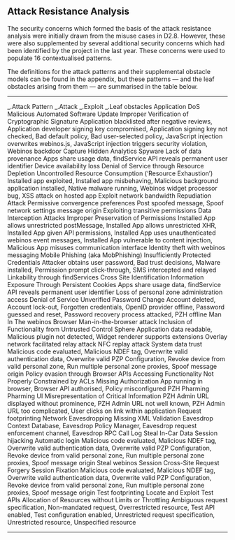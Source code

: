 Attack Resistance Analysis
--------------------------

The security concerns which formed the basis of the attack resistance analysis were initially drawn from the misuse cases in D2.8. However, these were also supplemented by several additional security concerns which had been identified by the project in the last year. These concerns were used to populate 16 contextualised patterns.

The definitions for the attack patterns and their supplemental obstacle models can be found in the appendix, but these patterns — and the leaf obstacles arising from them — are summarised in the table below.

  --------------------------------------------- ---------------------------------------------------------- ----------------------------------------------------------- --------------------------------------------------------------------------------------------------------------------------------------------------------------------------------------------------------------------------------------------------------------------------------------------------
  _.Attack Pattern                         _.Attack                                              _.Exploit                                              _.Leaf obstacles
  Application DoS                               Malicious Automated Software Update                        Improper Verification of Cryptographic Signature            Application blacklisted after negative reviews, Application developer signing key compromised, Application signing key not checked, Bad default policy, Bad user-selected policy, JavaScript injection overwrites webinos.js, JavaScript injection triggers security violation, Webinos backdoor
  Capture Hidden Analytics                      Spyware                                                    Lack of data provenance                                     Apps share usage data, findService API reveals permanent user identifier
  Device availability loss                      Denial of Service through Resource Depletion               Uncontrolled Resource Consumption (‘Resource Exhaustion’)   Installed app exploited, Installed app misbehaving, Malicious background application installed, Native malware running, Webinos widget processor bug, XSS attack on hosted app
  Exploit network bandwidth                     Repudiation Attack                                         Permissive convergence preferences                          Post spoofed message, Spoof network settings message origin
  Exploiting transitive permissions             Data Interception Attacks                                  Improper Preservation of Permissions                        Installed App allows unrestricted postMessage, Installed App allows unrestricted XHR, Installed App given API permissions, Installed App uses unauthenticated webinos event messages, Installed App vulnerable to content injection, Malicious App misuses communication interface
  Identity theft with webinos messaging         Mobile Phishing (aka MobPhishing)                          Insufficiently Protected Credentials                        Attacker obtains user password, Bad trust decisions, Malware installed, Permission prompt click-through, SMS intercepted and relayed
  Linkability through findServices              Cross Site Identification                                  Information Exposure Through Persistent Cookies             Apps share usage data, findService API reveals permanent user identifier
  Loss of personal zone administration access   Denial of Service                                          Unverified Password Change                                  Account deleted, Account lock-out, Forgotten credentials, OpenID provider offline, Password guessed and reset, Password recovery process attacked, PZH offline
  Man In The webinos Browser                    Man-in-the-browser attack                                  Inclusion of Functionality from Untrusted Control Sphere    Application data readable, Malicious plugin not detected, Widget renderer supports extensions
  Overlay network facilitated relay attack      NFC replay attack                                          System data trust                                           Malicious code evaluated, Malicious NDEF tag, Overwrite valid authentication data, Overwrite valid PZP Configuration, Revoke device from valid personal zone, Run multiple personal zone proxies, Spoof message origin
  Policy evasion through Browser APIs           Accessing Functionality Not Properly Constrained by ACLs   Missing Authorization                                       App running in browser, Browser API authorised, Policy misconfigured
  PZH Pharming                                  Pharming                                                   UI Misrepresentation of Critical Information                PZH Admin URL displayed without prominence, PZH Admin URL not well known, PZH Admin URL too complicated, User clicks on link within application
  Request footprinting                          Network Eavesdropping                                      Missing XML Validation                                      Eavesdrop Context Database, Eavesdrop Policy Manager, Eavesdrop request enforcement channel, Eavesdrop RPC Call Log
  Steal In-Car Data                             Session hijacking                                          Automatic login                                             Malicious code evaluated, Malicious NDEF tag, Overwrite valid authentication data, Overwrite valid PZP Configuration, Revoke device from valid personal zone, Run multiple personal zone proxies, Spoof message origin
  Steal webinos Session                         Cross-Site Request Forgery                                 Session Fixation                                            Malicious code evaluated, Malicious NDEF tag, Overwrite valid authentication data, Overwrite valid PZP Configuration, Revoke device from valid personal zone, Run multiple personal zone proxies, Spoof message origin
  Test footprinting                             Locate and Exploit Test APIs                               Allocation of Resources without Limits or Throttling        Ambiguous request specification, Non-mandated request, Overrestricted resource, Test API enabled, Test configuration enabled, Unrestricted request specification, Unrestricted resource, Unspecified resource
  --------------------------------------------- ---------------------------------------------------------- ----------------------------------------------------------- --------------------------------------------------------------------------------------------------------------------------------------------------------------------------------------------------------------------------------------------------------------------------------------------------


